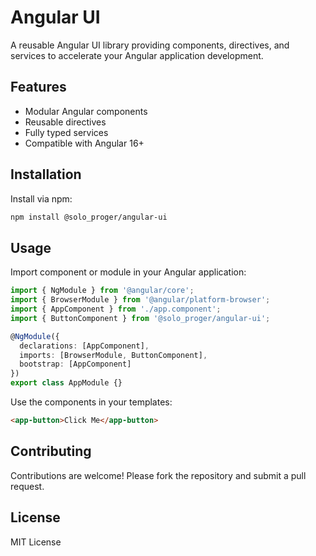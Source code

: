 # Angular UI

A reusable Angular UI library providing components, directives, and services to accelerate your Angular application development.

## Features
- Modular Angular components
- Reusable directives
- Fully typed services
- Compatible with Angular 16+

## Installation

Install via npm:

```bash
npm install @solo_proger/angular-ui
```

## Usage

Import component or module in your Angular application:

```ts
import { NgModule } from '@angular/core';
import { BrowserModule } from '@angular/platform-browser';
import { AppComponent } from './app.component';
import { ButtonComponent } from '@solo_proger/angular-ui';

@NgModule({
  declarations: [AppComponent],
  imports: [BrowserModule, ButtonComponent],
  bootstrap: [AppComponent]
})
export class AppModule {}
```

Use the components in your templates:

```html
<app-button>Click Me</app-button>
```

## Contributing
Contributions are welcome! Please fork the repository and submit a pull request.

## License
MIT License
